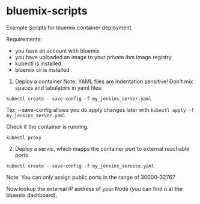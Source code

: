 # bluemix-scripts
Example Scripts for bluemix container deployment.

Requirements:
- you have an account with bluemix
- you have uploaded an image to your private ibm image registry
- kubectl is installed
- bluemix cli is installed

1. Deploy a container
Note: YAML files are indentation sensitive! Don't mix spaces and tabulators in yaml files.
```
kubectl create --save-config -f my_jenkins_server.yaml
```
Tip: --save-config allows you do apply changes later with ``kubectl apply -f my_jenkins_server.yaml``

Check if the container is running.
```
kubectl proxy
```

2. Deploy a servic, which mapps the container port to external reachable ports
```
kubectl create --save-config -f my_jenkins_service.yaml
```
Note: You can only assign public ports in the range of 30000-32767

Now lookup the external IP address of your Node (you can find it at the bluemix dashboard).
